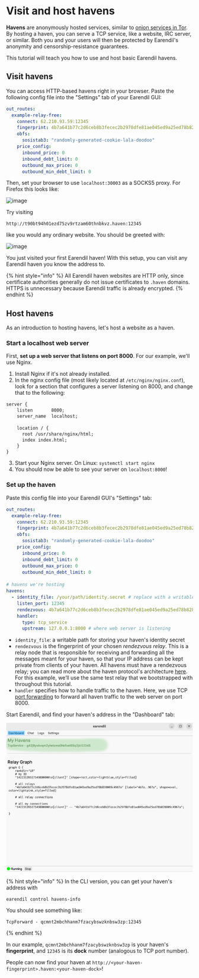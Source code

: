 # Visit and host havens

**Havens** are anonymously hosted services, similar to [onion services in Tor](https://community.torproject.org/onion-services/). By hosting a haven, you can serve a TCP service, like a website, IRC server, or similar. Both you and your users will then be protected by Earendil's anonymity and censorship-resistance guarantees.

This tutorial will teach you how to use and host basic Earendil havens.

## Visit havens

You can access HTTP-based havens right in your browser. Paste the following config file into the "Settings" tab of your Earendil GUI:

```yaml
out_routes:
  example-relay-free:
    connect: 62.210.93.59:12345
    fingerprint: 4b7a641b77c2d6ceb8b3fecec2b2978dfe81ae045ed9a25ed78b828009c4967a
    obfs:
      sosistab3: "randomly-generated-cookie-lala-doodoo"
    price_config:
      inbound_price: 0
      inbound_debt_limit: 0
      outbound_max_price: 0
      outbound_min_debt_limit: 0
```

Then, set your browser to use `localhost:30003` as a SOCKS5 proxy. For Firefox this looks like:

![image](https://hackmd.io/_uploads/SkLZ828Sp.png)

Try visiting

```!
http://t90bt94h01ezd75zv9rtzam60thnbkvz.haven:12345
```

like you would any ordinary website. You should be greeted with:

![image](https://hackmd.io/_uploads/rJMmF3LHT.png)

You just visited your first Earendil haven! With this setup, you can visit any Earendil haven you know the address to.

{% hint style="info" %}
All Earendil haven websites are HTTP only, since certificate authorities generally do not issue certificates to `.haven` domains. HTTPS is unnecessary because Earendil traffic is already encrypted.
{% endhint %}

## Host havens

As an introduction to hosting havens, let's host a website as a haven.

### Start a localhost web server

First, **set up a web server that listens on port 8000**. For our example, we'll use Nginx.

1. Install Nginx if it's not already installed.
2. In the nginx config file (most likely located at `/etc/nginx/nginx.conf`), look for a section that configures a server listening on 8000, and change that to the following:

```
server {
    listen       8000;
    server_name  localhost;

    location / {
      root /usr/share/nginx/html;
      index index.html;
    }
}
```

3. Start your Nginx server. On Linux: `systemctl start nginx`
4. You should now be able to see your server on `localhost:8000`!

### Set up the haven

Paste this config file into your Earendil GUI's "Settings" tab:

```yaml
out_routes:
  example-relay-free:
    connect: 62.210.93.59:12345
    fingerprint: 4b7a641b77c2d6ceb8b3fecec2b2978dfe81ae045ed9a25ed78b828009c4967a
    obfs:
      sosistab3: "randomly-generated-cookie-lala-doodoo"
    price_config:
      inbound_price: 0
      inbound_debt_limit: 0
      outbound_max_price: 0
      outbound_min_debt_limit: 0

# havens we're hosting
havens:
  - identity_file: /your/path/identity.secret # replace with a writable path for storing this haven's identity secret
    listen_port: 12345
    rendezvous: 4b7a641b77c2d6ceb8b3fecec2b2978dfe81ae045ed9a25ed78b828009c4967a # relay chosen as our rendezvous point for onion-routing
    handler:
      type: tcp_service
      upstream: 127.0.0.1:8000 # where web server is listening
```

- `identity_file`: a writable path for storing your haven's identity secret
- `rendezvous` is the fingerprint of your chosen _rendezvous relay_. This is a relay node that is responsible for receiving and forwarding all the messages meant for your haven, so that your IP address can be kept private from clients of your haven. All havens must have a rendezvous relay; you can read more about the haven protocol's architecture [here](https://docs.earendil.network/wiki/protocols/haven-protocol). For this example, we’ll use the same test relay that we bootstrapped with throughout this tutorial.
- `handler` specifies how to handle traffic to the haven. Here, we use TCP [port forwarding](https://en.wikipedia.org/wiki/Port_forwarding) to forward all haven traffic to the web server on port 8000.

Start Earendil, and find your haven's address in the "Dashboard" tab:

![](../.gitbook/assets/gui-tcp-haven.png)

{% hint style="info" %}
In the CLI version, you can get your haven's address with

```shell-session
earendil control havens-info
```

You should see something like:

```
TcpForward - qcmnt2mbchhanm7fzacybswzknbsw3zp:12345
```

{% endhint %}

In our example, `qcmnt2mbchhanm7fzacybswzknbsw3zp` is your haven's **fingerprint**, and `12345` is its **dock** number (analogous to TCP port number).

People can now find your haven at `http://<your-haven-fingerprint>.haven:<your-haven-dock>`!
